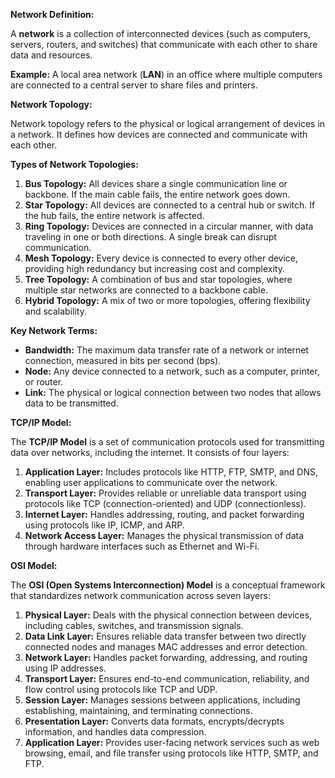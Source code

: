 **Network Definition:**

A **network** is a collection of interconnected devices (such as computers, servers, routers, and switches) that communicate with each other to share data and resources.

**Example:**
A local area network (**LAN**) in an office where multiple computers are connected to a central server to share files and printers.

**Network Topology:**

Network topology refers to the physical or logical arrangement of devices in a network. It defines how devices are connected and communicate with each other.

**Types of Network Topologies:**

1. **Bus Topology:** All devices share a single communication line or backbone. If the main cable fails, the entire network goes down.
2. **Star Topology:** All devices are connected to a central hub or switch. If the hub fails, the entire network is affected.
3. **Ring Topology:** Devices are connected in a circular manner, with data traveling in one or both directions. A single break can disrupt communication.
4. **Mesh Topology:** Every device is connected to every other device, providing high redundancy but increasing cost and complexity.
5. **Tree Topology:** A combination of bus and star topologies, where multiple star networks are connected to a backbone cable.
6. **Hybrid Topology:** A mix of two or more topologies, offering flexibility and scalability.

**Key Network Terms:**

- **Bandwidth:** The maximum data transfer rate of a network or internet connection, measured in bits per second (bps).
- **Node:** Any device connected to a network, such as a computer, printer, or router.
- **Link:** The physical or logical connection between two nodes that allows data to be transmitted.

**TCP/IP Model:**

The **TCP/IP Model** is a set of communication protocols used for transmitting data over networks, including the internet. It consists of four layers:

1. **Application Layer:** Includes protocols like HTTP, FTP, SMTP, and DNS, enabling user applications to communicate over the network.
2. **Transport Layer:** Provides reliable or unreliable data transport using protocols like TCP (connection-oriented) and UDP (connectionless).
3. **Internet Layer:** Handles addressing, routing, and packet forwarding using protocols like IP, ICMP, and ARP.
4. **Network Access Layer:** Manages the physical transmission of data through hardware interfaces such as Ethernet and Wi-Fi.

**OSI Model:**

The **OSI (Open Systems Interconnection) Model** is a conceptual framework that standardizes network communication across seven layers:

1. **Physical Layer:** Deals with the physical connection between devices, including cables, switches, and transmission signals.
2. **Data Link Layer:** Ensures reliable data transfer between two directly connected nodes and manages MAC addresses and error detection.
3. **Network Layer:** Handles packet forwarding, addressing, and routing using IP addresses.
4. **Transport Layer:** Ensures end-to-end communication, reliability, and flow control using protocols like TCP and UDP.
5. **Session Layer:** Manages sessions between applications, including establishing, maintaining, and terminating connections.
6. **Presentation Layer:** Converts data formats, encrypts/decrypts information, and handles data compression.
7. **Application Layer:** Provides user-facing network services such as web browsing, email, and file transfer using protocols like HTTP, SMTP, and FTP.
